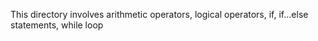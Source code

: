 This directory involves arithmetic operators, logical operators, if, if...else statements, while loop
